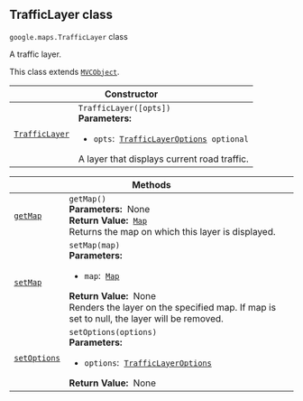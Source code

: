
<h2 id="TrafficLayer">TrafficLayer class</h2>
<p>
<code><span itemprop="path">google.maps</span>.<span itemprop="name">TrafficLayer</span></code>
class
</p>
<p>A traffic layer.</p>
<p>This class extends
<code><a href="MVCObject.md">MVCObject</a></code>.
</p>
<div class="devsite-table-wrapper"><table class="constructors responsive" summary="class TrafficLayer - Constructor">
<thead>
<tr><th colspan="2" id="TrafficLayer.constructor">Constructor</th>
</tr></thead>
<tbody>
<tr>
<td><code><a class="secret-link" href="#TrafficLayer.constructor"><span>TrafficLayer</span></a></code></td>
<td><div><code>TrafficLayer([opts])</code></div>
<div class="desc"><strong>Parameters:</strong>&nbsp; <ul>
<li><code>opts</code>:&nbsp; <code><a href="TrafficLayerOptions.md">TrafficLayerOptions</a> <span class="optional-type-annotation">optional</span></code></li>
</ul></div>
<div class="desc">A layer that displays current road traffic.</div></td>
</tr>
</tbody>
</table></div>
<div class="devsite-table-wrapper"><table class="methods responsive" summary="class TrafficLayer - Methods">
<thead>
<tr><th colspan="2">Methods</th>
</tr></thead>
<tbody>
<tr id="TrafficLayer.getMap">
<td itemprop="property"><code><a class="secret-link" href="#TrafficLayer.getMap"><span>getMap</span></a></code></td>
<td><div><code>getMap()</code></div>
<div class="desc"><strong>Parameters:</strong>&nbsp; None</div>
<div class="desc"><strong>Return Value:</strong>&nbsp; <code><a href="Map.md">Map</a></code></div>
<div class="desc">Returns the map on which this layer is displayed.</div></td>
</tr>
<tr id="TrafficLayer.setMap">
<td itemprop="property"><code><a class="secret-link" href="#TrafficLayer.setMap"><span>setMap</span></a></code></td>
<td><div><code>setMap(map)</code></div>
<div class="desc"><strong>Parameters:</strong>&nbsp; <ul>
<li><code>map</code>:&nbsp; <code><a href="Map.md">Map</a></code></li>
</ul></div>
<div class="desc"><strong>Return Value:</strong>&nbsp; None</div>
<div class="desc">Renders the layer on the specified map. If map is set to null, the layer will be removed.</div></td>
</tr>
<tr id="TrafficLayer.setOptions">
<td itemprop="property"><code><a class="secret-link" href="#TrafficLayer.setOptions"><span>setOptions</span></a></code></td>
<td><div><code>setOptions(options)</code></div>
<div class="desc"><strong>Parameters:</strong>&nbsp; <ul>
<li><code>options</code>:&nbsp; <code><a href="TrafficLayerOptions.md">TrafficLayerOptions</a></code></li>
</ul></div>
<div class="desc"><strong>Return Value:</strong>&nbsp; None</div>
<div class="desc"></div></td>
</tr>
</tbody>
</table></div>
<script src="replace_links.js"></script>

